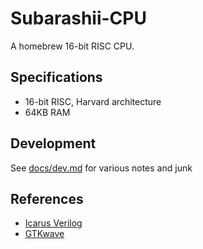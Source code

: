 # Subarashii-CPU

A homebrew 16-bit RISC CPU.


## Specifications
* 16-bit RISC, Harvard architecture
* 64KB RAM


## Development
See [docs/dev.md](docs/dev.md) for various notes and junk


## References
* [Icarus Verilog](http://iverilog.icarus.com/)
* [GTKwave](http://gtkwave.sourceforge.net/)
